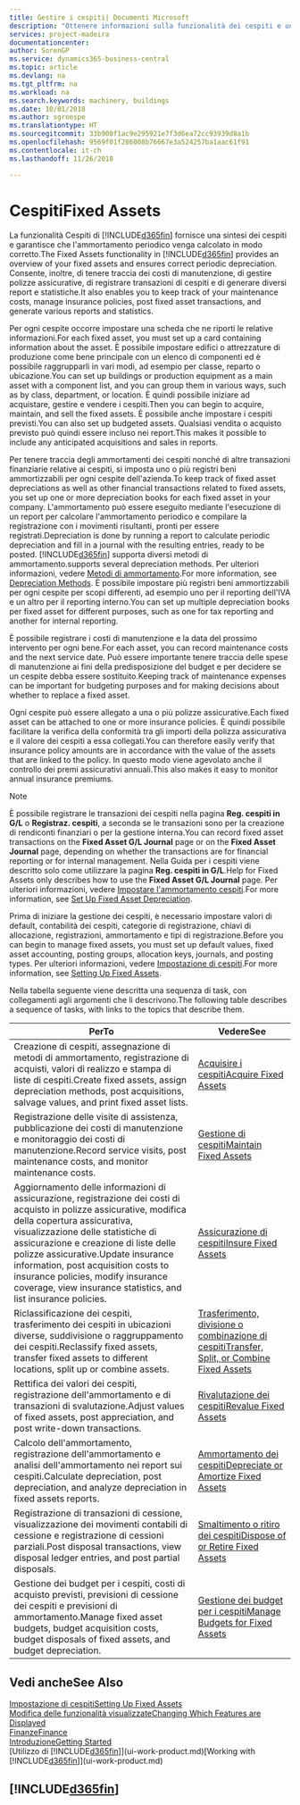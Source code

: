 ```yaml
---
title: Gestire i cespiti| Documenti Microsoft
description: "Ottenere informazioni sulla funzionalità dei cespiti e una panoramica delle modalità di utilizzo dei cespiti."
services: project-madeira
documentationcenter: 
author: SorenGP
ms.service: dynamics365-business-central
ms.topic: article
ms.devlang: na
ms.tgt_pltfrm: na
ms.workload: na
ms.search.keywords: machinery, buildings
ms.date: 10/01/2018
ms.author: sgroespe
ms.translationtype: HT
ms.sourcegitcommit: 33b900f1ac9e295921e7f3d6ea72cc93939d8a1b
ms.openlocfilehash: 9569f01f286008b76667e3a524257ba1aac61f91
ms.contentlocale: it-ch
ms.lasthandoff: 11/26/2018

---
```

# <a name="fixed-assets"></a><span data-ttu-id="3e8ad-103">Cespiti</span><span class="sxs-lookup"><span data-stu-id="3e8ad-103">Fixed Assets</span></span>
<span data-ttu-id="3e8ad-104">La funzionalità Cespiti di [!INCLUDE[d365fin](includes/d365fin_md.md)] fornisce una sintesi dei cespiti e garantisce che l'ammortamento periodico venga calcolato in modo corretto.</span><span class="sxs-lookup"><span data-stu-id="3e8ad-104">The Fixed Assets functionality in [!INCLUDE[d365fin](includes/d365fin_md.md)] provides an overview of your fixed assets and ensures correct periodic depreciation.</span></span> <span data-ttu-id="3e8ad-105">Consente, inoltre, di tenere traccia dei costi di manutenzione, di gestire polizze assicurative, di registrare transazioni di cespiti e di generare diversi report e statistiche.</span><span class="sxs-lookup"><span data-stu-id="3e8ad-105">It also enables you to keep track of your maintenance costs, manage insurance policies, post fixed asset transactions, and generate various reports and statistics.</span></span>

<span data-ttu-id="3e8ad-106">Per ogni cespite occorre impostare una scheda che ne riporti le relative informazioni.</span><span class="sxs-lookup"><span data-stu-id="3e8ad-106">For each fixed asset, you must set up a card containing information about the asset.</span></span> <span data-ttu-id="3e8ad-107">È possibile impostare edifici o attrezzature di produzione come bene principale con un elenco di componenti ed è possibile raggrupparli in vari modi, ad esempio per classe, reparto o ubicazione.</span><span class="sxs-lookup"><span data-stu-id="3e8ad-107">You can set up buildings or production equipment as a main asset with a component list, and you can group them in various ways, such as by class, department, or location.</span></span> <span data-ttu-id="3e8ad-108">È quindi possibile iniziare ad acquistare, gestire e vendere i cespiti.</span><span class="sxs-lookup"><span data-stu-id="3e8ad-108">Then you can begin to acquire, maintain, and sell the fixed assets.</span></span> <span data-ttu-id="3e8ad-109">È possibile anche impostare i cespiti previsti.</span><span class="sxs-lookup"><span data-stu-id="3e8ad-109">You can also set up budgeted assets.</span></span> <span data-ttu-id="3e8ad-110">Qualsiasi vendita o acquisto previsto può quindi essere incluso nei report.</span><span class="sxs-lookup"><span data-stu-id="3e8ad-110">This makes it possible to include any anticipated acquisitions and sales in reports.</span></span>

<span data-ttu-id="3e8ad-111">Per tenere traccia degli ammortamenti dei cespiti nonché di altre transazioni finanziarie relative ai cespiti, si imposta uno o più registri beni ammortizzabili per ogni cespite dell'azienda.</span><span class="sxs-lookup"><span data-stu-id="3e8ad-111">To keep track of fixed asset depreciations as well as other financial transactions related to fixed assets, you set up one or more depreciation books for each fixed asset in your company.</span></span> <span data-ttu-id="3e8ad-112">L'ammortamento può essere eseguito mediante l'esecuzione di un report per calcolare l'ammortamento periodico e compilare la registrazione con i movimenti risultanti, pronti per essere registrati.</span><span class="sxs-lookup"><span data-stu-id="3e8ad-112">Depreciation is done by running a report to calculate periodic depreciation and fill in a journal with the resulting entries, ready to be posted.</span></span> [!INCLUDE[d365fin](includes/d365fin_md.md)] <span data-ttu-id="3e8ad-113">supporta diversi metodi di ammortamento.</span><span class="sxs-lookup"><span data-stu-id="3e8ad-113">supports several depreciation methods.</span></span> <span data-ttu-id="3e8ad-114">Per ulteriori informazioni, vedere [Metodi di ammortamento](fa-depreciation-methods.md).</span><span class="sxs-lookup"><span data-stu-id="3e8ad-114">For more information, see [Depreciation Methods](fa-depreciation-methods.md).</span></span> <span data-ttu-id="3e8ad-115">È possibile impostare più registri beni ammortizzabili per ogni cespite per scopi differenti, ad esempio uno per il reporting dell'IVA e un altro per il reporting interno.</span><span class="sxs-lookup"><span data-stu-id="3e8ad-115">You can set up multiple depreciation books per fixed asset for different purposes, such as one for tax reporting and another for internal reporting.</span></span>

<span data-ttu-id="3e8ad-116">È possibile registrare i costi di manutenzione e la data del prossimo intervento per ogni bene.</span><span class="sxs-lookup"><span data-stu-id="3e8ad-116">For each asset, you can record maintenance costs and the next service date.</span></span> <span data-ttu-id="3e8ad-117">Può essere importante tenere traccia delle spese di manutenzione ai fini della predisposizione del budget e per decidere se un cespite debba essere sostituito.</span><span class="sxs-lookup"><span data-stu-id="3e8ad-117">Keeping track of maintenance expenses can be important for budgeting purposes and for making decisions about whether to replace a fixed asset.</span></span>

<span data-ttu-id="3e8ad-118">Ogni cespite può essere allegato a una o più polizze assicurative.</span><span class="sxs-lookup"><span data-stu-id="3e8ad-118">Each fixed asset can be attached to one or more insurance policies.</span></span> <span data-ttu-id="3e8ad-119">È quindi possibile facilitare la verifica della conformità tra gli importi della polizza assicurativa e il valore dei cespiti a essa collegati.</span><span class="sxs-lookup"><span data-stu-id="3e8ad-119">You can therefore easily verify that insurance policy amounts are in accordance with the value of the assets that are linked to the policy.</span></span> <span data-ttu-id="3e8ad-120">In questo modo viene agevolato anche il controllo dei premi assicurativi annuali.</span><span class="sxs-lookup"><span data-stu-id="3e8ad-120">This also makes it easy to monitor annual insurance premiums.</span></span>

> [!NOTE]  
>   <span data-ttu-id="3e8ad-121">È possibile registrare le transazioni dei cespiti nella pagina **Reg. cespiti in G/L** o **Registraz. cespiti**, a seconda se le transazioni sono per la creazione di rendiconti finanziari o per la gestione interna.</span><span class="sxs-lookup"><span data-stu-id="3e8ad-121">You can record fixed asset transactions on the **Fixed Asset G/L Journal** page or on the **Fixed Asset Journal** page, depending on whether the transactions are for financial reporting or for internal management.</span></span> <span data-ttu-id="3e8ad-122">Nella Guida per i cespiti viene descritto solo come utilizzare la pagina **Reg. cespiti in G/L**.</span><span class="sxs-lookup"><span data-stu-id="3e8ad-122">Help for Fixed Assets only describes how to use the **Fixed Asset G/L Journal** page.</span></span> <span data-ttu-id="3e8ad-123">Per ulteriori informazioni, vedere [Impostare l'ammortamento cespiti](fa-how-setup-depreciation.md).</span><span class="sxs-lookup"><span data-stu-id="3e8ad-123">For more information, see [Set Up Fixed Asset Depreciation](fa-how-setup-depreciation.md).</span></span>

<span data-ttu-id="3e8ad-124">Prima di iniziare la gestione dei cespiti, è necessario impostare valori di default, contabilità dei cespiti, categorie di registrazione, chiavi di allocazione, registrazioni, ammortamento e tipi di registrazione.</span><span class="sxs-lookup"><span data-stu-id="3e8ad-124">Before you can begin to manage fixed assets, you must set up default values, fixed asset accounting, posting groups, allocation keys, journals, and posting types.</span></span> <span data-ttu-id="3e8ad-125">Per ulteriori informazioni, vedere [Impostazione di cespiti](fa-setup.md).</span><span class="sxs-lookup"><span data-stu-id="3e8ad-125">For more information, see [Setting Up Fixed Assets](fa-setup.md).</span></span>

<span data-ttu-id="3e8ad-126">Nella tabella seguente viene descritta una sequenza di task, con collegamenti agli argomenti che li descrivono.</span><span class="sxs-lookup"><span data-stu-id="3e8ad-126">The following table describes a sequence of tasks, with links to the topics that describe them.</span></span>

| <span data-ttu-id="3e8ad-127">Per</span><span class="sxs-lookup"><span data-stu-id="3e8ad-127">To</span></span> | <span data-ttu-id="3e8ad-128">Vedere</span><span class="sxs-lookup"><span data-stu-id="3e8ad-128">See</span></span> |
| --- | --- |
| <span data-ttu-id="3e8ad-129">Creazione di cespiti, assegnazione di metodi di ammortamento, registrazione di acquisti, valori di realizzo e stampa di liste di cespiti.</span><span class="sxs-lookup"><span data-stu-id="3e8ad-129">Create fixed assets, assign depreciation methods, post acquisitions, salvage values, and print fixed asset lists.</span></span> |[<span data-ttu-id="3e8ad-130">Acquisire i cespiti</span><span class="sxs-lookup"><span data-stu-id="3e8ad-130">Acquire Fixed Assets</span></span>](fa-how-acquire.md) |
| <span data-ttu-id="3e8ad-131">Registrazione delle visite di assistenza, pubblicazione dei costi di manutenzione e monitoraggio dei costi di manutenzione.</span><span class="sxs-lookup"><span data-stu-id="3e8ad-131">Record service visits, post maintenance costs, and monitor maintenance costs.</span></span> |[<span data-ttu-id="3e8ad-132">Gestione di cespiti</span><span class="sxs-lookup"><span data-stu-id="3e8ad-132">Maintain Fixed Assets</span></span>](fa-how-maintain.md) |
| <span data-ttu-id="3e8ad-133">Aggiornamento delle informazioni di assicurazione, registrazione dei costi di acquisto in polizze assicurative, modifica della copertura assicurativa, visualizzazione delle statistiche di assicurazione e creazione di liste delle polizze assicurative.</span><span class="sxs-lookup"><span data-stu-id="3e8ad-133">Update insurance information, post acquisition costs to insurance policies, modify insurance coverage, view insurance statistics, and list insurance policies.</span></span> |[<span data-ttu-id="3e8ad-134">Assicurazione di cespiti</span><span class="sxs-lookup"><span data-stu-id="3e8ad-134">Insure Fixed Assets</span></span>](fa-how-insure.md) |
| <span data-ttu-id="3e8ad-135">Riclassificazione dei cespiti, trasferimento dei cespiti in ubicazioni diverse, suddivisione o raggruppamento dei cespiti.</span><span class="sxs-lookup"><span data-stu-id="3e8ad-135">Reclassify fixed assets, transfer fixed assets to different locations, split up or combine assets.</span></span> |[<span data-ttu-id="3e8ad-136">Trasferimento, divisione o combinazione di cespiti</span><span class="sxs-lookup"><span data-stu-id="3e8ad-136">Transfer, Split, or Combine Fixed Assets</span></span>](fa-how-trans-split-combine.md) |
| <span data-ttu-id="3e8ad-137">Rettifica dei valori dei cespiti, registrazione dell'ammortamento e di transazioni di svalutazione.</span><span class="sxs-lookup"><span data-stu-id="3e8ad-137">Adjust values of fixed assets, post appreciation, and post write-down transactions.</span></span> |[<span data-ttu-id="3e8ad-138">Rivalutazione dei cespiti</span><span class="sxs-lookup"><span data-stu-id="3e8ad-138">Revalue Fixed Assets</span></span>](fa-how-revalue.md) |
| <span data-ttu-id="3e8ad-139">Calcolo dell'ammortamento, registrazione dell'ammortamento e analisi dell'ammortamento nei report sui cespiti.</span><span class="sxs-lookup"><span data-stu-id="3e8ad-139">Calculate depreciation, post depreciation, and  analyze depreciation in fixed assets reports.</span></span> |[<span data-ttu-id="3e8ad-140">Ammortamento dei cespiti</span><span class="sxs-lookup"><span data-stu-id="3e8ad-140">Depreciate or Amortize Fixed Assets</span></span>](fa-how-depreciate-amortize.md) |
| <span data-ttu-id="3e8ad-141">Registrazione di transazioni di cessione, visualizzazione dei movimenti contabili di cessione e registrazione di cessioni parziali.</span><span class="sxs-lookup"><span data-stu-id="3e8ad-141">Post disposal transactions, view disposal ledger entries, and post partial disposals.</span></span> |[<span data-ttu-id="3e8ad-142">Smaltimento o ritiro dei cespiti</span><span class="sxs-lookup"><span data-stu-id="3e8ad-142">Dispose of or Retire Fixed Assets</span></span>](fa-how-dispose-retire.md) |
| <span data-ttu-id="3e8ad-143">Gestione dei budget per i cespiti, costi di acquisto previsti, previsioni di cessione dei cespiti e previsioni di ammortamento.</span><span class="sxs-lookup"><span data-stu-id="3e8ad-143">Manage fixed asset budgets, budget acquisition costs, budget disposals of fixed assets, and budget depreciation.</span></span> |[<span data-ttu-id="3e8ad-144">Gestione dei budget per i cespiti</span><span class="sxs-lookup"><span data-stu-id="3e8ad-144">Manage Budgets for Fixed Assets</span></span>](fa-how-manage-budgets.md) |

## <a name="see-also"></a><span data-ttu-id="3e8ad-145">Vedi anche</span><span class="sxs-lookup"><span data-stu-id="3e8ad-145">See Also</span></span>
[<span data-ttu-id="3e8ad-146">Impostazione di cespiti</span><span class="sxs-lookup"><span data-stu-id="3e8ad-146">Setting Up Fixed Assets</span></span>](fa-setup.md)  
[<span data-ttu-id="3e8ad-147">Modifica delle funzionalità visualizzate</span><span class="sxs-lookup"><span data-stu-id="3e8ad-147">Changing Which Features are Displayed</span></span>](ui-experiences.md)  
[<span data-ttu-id="3e8ad-148">Finanze</span><span class="sxs-lookup"><span data-stu-id="3e8ad-148">Finance</span></span>](finance.md)  
[<span data-ttu-id="3e8ad-149">Introduzione</span><span class="sxs-lookup"><span data-stu-id="3e8ad-149">Getting Started</span></span>](product-get-started.md)  
<span data-ttu-id="3e8ad-150">[Utilizzo di [!INCLUDE[d365fin](includes/d365fin_md.md)]](ui-work-product.md)</span><span class="sxs-lookup"><span data-stu-id="3e8ad-150">[Working with [!INCLUDE[d365fin](includes/d365fin_md.md)]](ui-work-product.md)</span></span>

## [!INCLUDE[d365fin](includes/free_trial_md.md)]  
 

